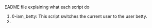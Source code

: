 EADME file explaining what each script do

1. 0-iam_betty: This script switches the current user to the user betty.
2. 
